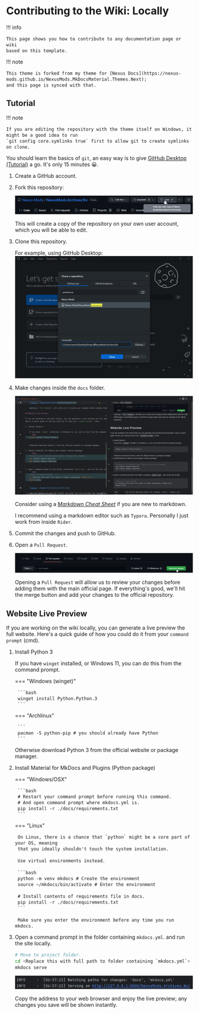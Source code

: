 # Contributing to the Wiki: Locally

!!! info

    This page shows you how to contribute to any documentation page or wiki
    based on this template.

!!! note

    This theme is forked from my theme for [Nexus Docs](https://nexus-mods.github.io/NexusMods.MkDocsMaterial.Themes.Next);
    and this page is synced with that.

## Tutorial

!!! note

    If you are editing the repository with the theme itself on Windows, it might be a good idea to run
    `git config core.symlinks true` first to allow git to create symlinks on clone.

You should learn the basics of `git`, an easy way is to give [GitHub Desktop (Tutorial)](https://www.youtube.com/watch?v=77W2JSL7-r8) a go.
It's only 15 minutes 😀.

1. Create a GitHub account.
2. Fork this repository:

    ![Image](../Images/Contribute/ForkTheRepo.png)

    This will create a copy of the repository on your own user account, which you will be able to edit.

3. Clone this repository.

    For example, using GitHub Desktop:
    ![Image](../Images/Contribute/GitHubDesktop.png)

4. Make changes inside the `docs` folder.

    ![Image](../Images/Contribute/Rider.png)

    Consider using a [*Markdown Cheat Sheet*](https://github.com/adam-p/markdown-here/wiki/Markdown-Cheatsheet) if you are new to markdown.

    I recommend using a markdown editor such as `Typora`.
    Personally I just work from inside `Rider`.

5. Commit the changes and push to GitHub.

6. Open a `Pull Request`.

    ![Image](../Images/Contribute/OpenPullRequest.png)

    Opening a `Pull Request` will allow us to review your changes before adding them with the main official page. If everything's good, we'll hit the merge button and add your changes to the official repository.

## Website Live Preview

If you are working on the wiki locally, you can generate a live preview the full website.
Here's a quick guide of how you could do it from your `command prompt` (cmd).

1. Install Python 3

    If you have `winget` installed, or Windows 11, you can do this from the command prompt.

    === "Windows (winget)"

        ```bash
        winget install Python.Python.3
        ```

    === "Archlinux"

        ```
        pacman -S python-pip # you should already have Python
        ```

    Otherwise download Python 3 from the official website or package manager.

2. Install Material for MkDocs and Plugins (Python package)


    === "Windows/OSX"

        ```bash
        # Restart your command prompt before running this command.
        # And open command prompt where mkdocs.yml is.
        pip install -r ./docs/requirements.txt
        ```

    === "Linux"

        On Linux, there is a chance that `python` might be a core part of your OS, meaning
        that you ideally shouldn't touch the system installation.

        Use virtual environments instead.

        ```bash
        python -m venv mkdocs # Create the environment
        source ~/mkdocs/bin/activate # Enter the environment

        # Install contents of requirements file in docs.
        pip install -r ./docs/requirements.txt
        ```

        Make sure you enter the environment before any time you run mkdocs.

3. Open a command prompt in the folder containing `mkdocs.yml`. and run the site locally.
    ```bash
    # Move to project folder.
    cd <Replace this with full path to folder containing `mkdocs.yml`>
    mkdocs serve
    ```

    ![Image](../Images/Contribute/LocalRun.png)

    Copy the address to your web browser and enjoy the live preview; any changes you save will be shown instantly.
